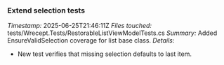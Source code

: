### Extend selection tests
*Timestamp:* 2025-06-25T21:46:11Z
*Files touched:* tests/Wrecept.Tests/RestorableListViewModelTests.cs
*Summary:* Added EnsureValidSelection coverage for list base class.
*Details:*
- New test verifies that missing selection defaults to last item.
